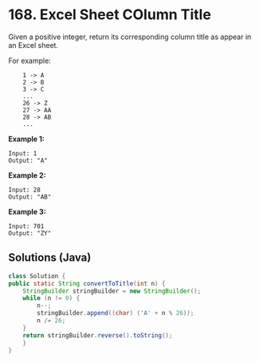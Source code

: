 # 168. Excel Sheet COlumn Title

Given a positive integer, return its corresponding column title as appear in an Excel sheet.

For example:

```
    1 -> A
    2 -> B
    3 -> C
    ...
    26 -> Z
    27 -> AA
    28 -> AB 
    ...
```

**Example 1:**

```
Input: 1
Output: "A"
```

**Example 2:**

```
Input: 28
Output: "AB"
```

**Example 3:**

```
Input: 701
Output: "ZY"
```



## Solutions (Java)

```java
class Solution {
public static String convertToTitle(int n) {
	StringBuilder stringBuilder = new StringBuilder();
	while (n != 0) {
		n--;
		stringBuilder.append((char) ('A' + n % 26));
		n /= 26;
	}
	return stringBuilder.reverse().toString();
    }
}
```

